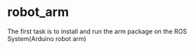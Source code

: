 # robot_arm
The first task is to install and run the arm package on the ROS System(Arduino robot arm)
